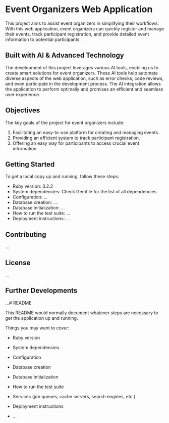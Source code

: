 # Event Organizers Web Application

This project aims to assist event organizers in simplifying their workflows. With this web application, event organizers can quickly register and manage their events, track participant registration, and provide detailed event information to potential participants.

## Built with AI & Advanced Technology

The development of this project leverages various AI tools, enabling us to create smart solutions for event organizers. These AI tools help automate diverse aspects of the web application, such as error checks, code reviews, and even participate in the development process. The AI integration allows the application to perform optimally and promises an efficient and seamless user experience.

## Objectives

The key goals of the project for event organizers include:

1. Facilitating an easy-to-use platform for creating and managing events.
2. Providing an efficient system to track participant registration.
3. Offering an easy way for participants to access crucial event information.

## Getting Started

To get a local copy up and running, follow these steps:

* Ruby version: 3.2.2
* System dependencies: Check Gemfile for the list of all dependencies
* Configuration: ...
* Database creation: ...
* Database initialization: ...
* How to run the test suite: ...
* Deployment instructions: ...

## Contributing
...

## License
...

## Further Developments
...# README

This README would normally document whatever steps are necessary to get the
application up and running.

Things you may want to cover:

* Ruby version

* System dependencies

* Configuration

* Database creation

* Database initialization

* How to run the test suite

* Services (job queues, cache servers, search engines, etc.)

* Deployment instructions

* ...
